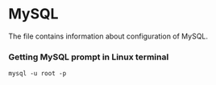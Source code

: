 # MySQL

The file contains information about configuration of MySQL.

### Getting MySQL prompt in Linux terminal
`mysql -u root -p`
